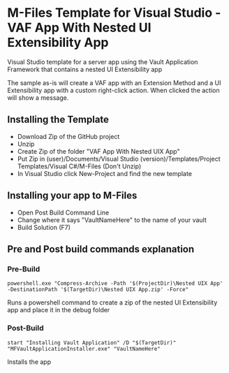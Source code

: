 # M-Files Template for Visual Studio - VAF App With Nested UI Extensibility App
Visual Studio template for a server app using the Vault Application Framework that contains a nested UI Extensibility app

The sample as-is will create a VAF app with an Extension Method and a UI Extensibility app with a custom right-click action. When clicked the action will show a message.

## Installing the Template
- Download Zip of the GitHub project
- Unzip
- Create Zip of the folder "VAF App With Nested UIX App"
- Put Zip in (user)/Documents/Visual Studio (version)/Templates/Project Templates/Visual C#/M-Files (Don't Unzip)
- In Visual Studio click New-Project and find the new template

## Installing your app to M-Files
- Open Post Build Command Line
- Change where it says "VaultNameHere" to the name of your vault
- Build Solution (F7)

## Pre and Post build commands explanation
### Pre-Build
```
powershell.exe "Compress-Archive -Path '$(ProjectDir)\Nested UIX App' -DestinationPath '$(TargetDir)\Nested UIX App.zip' -Force"
```
Runs a powershell command to create a zip of the nested UI Extensibility app and place it in the debug folder

### Post-Build
```
start "Installing Vault Application" /D "$(TargetDir)" "MFVaultApplicationInstaller.exe" "VaultNameHere"
```
Installs the app
